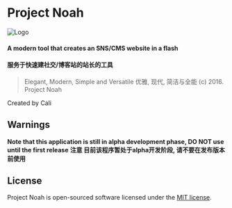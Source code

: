 # Project Noah
![Logo](https://dn-abletive.qbox.me/projnoah-108.png)

#### A modern tool that creates an SNS/CMS website in a flash
#### 服务于快速建社交/博客站的站长的工具

>Elegant, Modern, Simple and Versatile
优雅, 现代, 简洁与全能
(c) 2016. Project Noah
  
Created by Cali

## Warnings
**Note that this application is still in alpha development phase, DO NOT use until the first release**
**注意 目前该程序暂处于alpha开发阶段, 请不要在发布版本前使用**

## License

Project Noah is open-sourced software licensed under the [MIT license](http://opensource.org/licenses/MIT).
